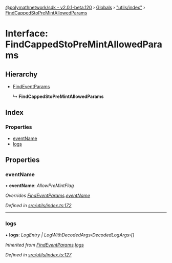 [@polymathnetwork/sdk - v2.0.1-beta.120](../README.md) › [Globals](../globals.md) › ["utils/index"](../modules/_utils_index_.md) › [FindCappedStoPreMintAllowedParams](_utils_index_.findcappedstopremintallowedparams.md)

# Interface: FindCappedStoPreMintAllowedParams

## Hierarchy

- [FindEventParams](_utils_index_.findeventparams.md)

  ↳ **FindCappedStoPreMintAllowedParams**

## Index

### Properties

- [eventName](_utils_index_.findcappedstopremintallowedparams.md#eventname)
- [logs](_utils_index_.findcappedstopremintallowedparams.md#logs)

## Properties

### eventName

• **eventName**: _AllowPreMintFlag_

_Overrides [FindEventParams](_utils_index_.findeventparams.md).[eventName](_utils_index_.findeventparams.md#eventname)_

_Defined in [src/utils/index.ts:172](https://github.com/PolymathNetwork/polymath-sdk/blob/1da5bc5/src/utils/index.ts#L172)_

---

### logs

• **logs**: _LogEntry | LogWithDecodedArgs‹DecodedLogArgs›[]_

_Inherited from [FindEventParams](_utils_index_.findeventparams.md).[logs](_utils_index_.findeventparams.md#logs)_

_Defined in [src/utils/index.ts:127](https://github.com/PolymathNetwork/polymath-sdk/blob/1da5bc5/src/utils/index.ts#L127)_
